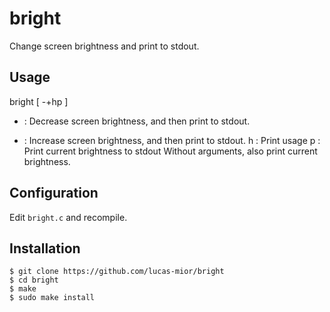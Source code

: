 # bright
Change screen brightness and print to stdout.

## Usage
bright [ -+hp ]
- : Decrease screen brightness, and then print to stdout.
+ : Increase screen brightness, and then print to stdout.
h : Print usage
p : Print current brightness to stdout
Without arguments, also print current brightness.

## Configuration
Edit `bright.c` and recompile.

## Installation
```
$ git clone https://github.com/lucas-mior/bright
$ cd bright
$ make
$ sudo make install
```
